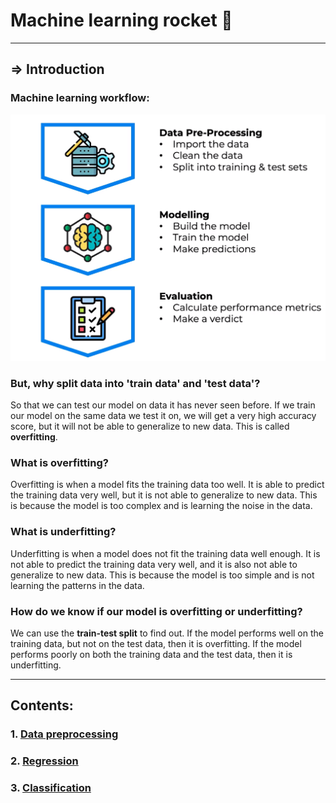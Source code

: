 # Machine learning rocket 🚀

---

## => Introduction

### Machine learning workflow:

![ML workflow](./images/00_intro/ml_process.png)

### But, why split data into 'train data' and 'test data'?

So that we can test our model on data it has never seen before. If we train our model on the same data we test it on, we will get a very high accuracy score, but it will not be able to generalize to new data. This is called **overfitting**.

### What is overfitting?

Overfitting is when a model fits the training data too well. It is able to predict the training data very well, but it is not able to generalize to new data. This is because the model is too complex and is learning the noise in the data.

### What is underfitting?

Underfitting is when a model does not fit the training data well enough. It is not able to predict the training data very well, and it is also not able to generalize to new data. This is because the model is too simple and is not learning the patterns in the data.

### How do we know if our model is overfitting or underfitting?

We can use the **train-test split** to find out. If the model performs well on the training data, but not on the test data, then it is overfitting. If the model performs poorly on both the training data and the test data, then it is underfitting.

---

## Contents:

### 1. [Data preprocessing](./01_data_preprocessing//)

### 2. [Regression](./02_regression/)

### 3. [Classification](./03_classification/)